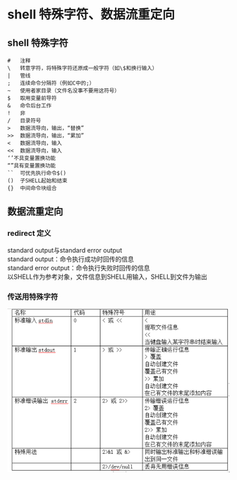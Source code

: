 # shell 特殊字符、数据流重定向
## shell 特殊字符
```
#   注释
\   转意字符，将特殊字符还原成一般字符（如\$和换行输入）
|   管线
;   连续命令分隔符（例如C中的;）
~   使用者家目录（文件名没事不要用这符号）
$   取用变量前导符
&   命令后台工作
!   非
/   目录符号
>   数据流导向，输出，“替换”
>>  数据流导向，输出，“累加”
<   数据流导向，输入 
<<  数据流导向，输入 
‘’不具变量置换功能
“”具有变量置换功能
``  可优先执行命令$()
()  子SHELL起始和结束
{}  中间命令块组合
```


## 数据流重定向
### redirect 定义
standard output与standard error output</br>
standard output：命令执行成功时回传的信息</br>
standard error output：命令执行失败时回传的信息</br>
以SHELL作为参考对象，文件信息到SHELL用输入，SHELL到文件为输出</br>
### 传送用特殊字符
![](https://github.com/dearxuany/Sharon_Technology_learning_note/blob/master/note_images/shell_images/shell%20%E6%95%B0%E6%8D%AE%E9%87%8D%E5%AE%9A%E5%90%91.png)
